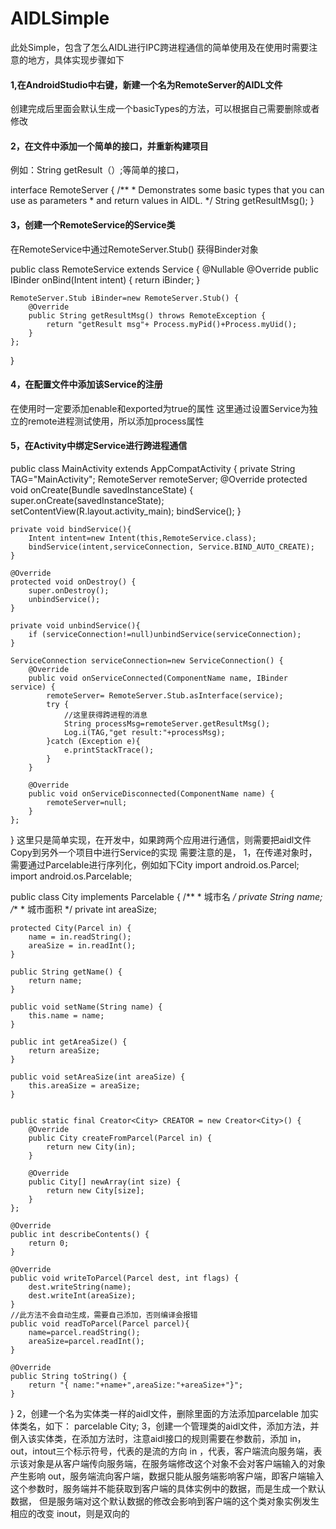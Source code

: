 # AIDLSimple
此处Simple，包含了怎么AIDL进行IPC跨进程通信的简单使用及在使用时需要注意的地方，具体实现步骤如下
#### 1,在AndroidStudio中右键，新建一个名为RemoteServer的AIDL文件
创建完成后里面会默认生成一个basicTypes的方法，可以根据自己需要删除或者修改
#### 2，在文件中添加一个简单的接口，并重新构建项目
  例如：String getResult（）;等简单的接口，
  
  interface RemoteServer {
    /**
     * Demonstrates some basic types that you can use as parameters
     * and return values in AIDL.
     */
    String getResultMsg();
}
  
#### 3，创建一个RemoteService的Service类
在RemoteService中通过RemoteServer.Stub() 获得Binder对象

public class RemoteService extends Service {
    @Nullable
    @Override
    public IBinder onBind(Intent intent) {
        return iBinder;
    }

    RemoteServer.Stub iBinder=new RemoteServer.Stub() {
        @Override
        public String getResultMsg() throws RemoteException {
            return "getResult msg"+ Process.myPid()+Process.myUid();
        }
    };
}

#### 4，在配置文件中添加该Service的注册
在使用时一定要添加enable和exported为true的属性 这里通过设置Service为独立的remote进程测试使用，所以添加process属性
        <service android:name=".RemoteService"
            android:process=":remote"
            android:enabled="true"
            android:exported="true"/>
            
#### 5，在Activity中绑定Service进行跨进程通信
public class MainActivity extends AppCompatActivity {
    private String TAG="MainActivity";
    RemoteServer remoteServer;
    @Override
    protected void onCreate(Bundle savedInstanceState) {
        super.onCreate(savedInstanceState);
        setContentView(R.layout.activity_main);
        bindService();
    }

    private void bindService(){
        Intent intent=new Intent(this,RemoteService.class);
        bindService(intent,serviceConnection, Service.BIND_AUTO_CREATE);
    }

    @Override
    protected void onDestroy() {
        super.onDestroy();
        unbindService();
    }

    private void unbindService(){
        if (serviceConnection!=null)unbindService(serviceConnection);
    }

    ServiceConnection serviceConnection=new ServiceConnection() {
        @Override
        public void onServiceConnected(ComponentName name, IBinder service) {
            remoteServer= RemoteServer.Stub.asInterface(service);
            try {
                //这里获得跨进程的消息
                String processMsg=remoteServer.getResultMsg();
                Log.i(TAG,"get result:"+processMsg);
            }catch (Exception e){
                e.printStackTrace();
            }
        }

        @Override
        public void onServiceDisconnected(ComponentName name) {
            remoteServer=null;
        }
    };
}
这里只是简单实现，在开发中，如果跨两个应用进行通信，则需要把aidl文件Copy到另外一个项目中进行Service的实现
需要注意的是，
1，在传递对象时，需要通过Parcelable进行序列化，例如如下City
import android.os.Parcel;
import android.os.Parcelable;

public class City implements Parcelable {
    /**
     * 城市名
     */
    private String name;
    /**
     * 城市面积
     */
    private int areaSize;

    protected City(Parcel in) {
        name = in.readString();
        areaSize = in.readInt();
    }

    public String getName() {
        return name;
    }

    public void setName(String name) {
        this.name = name;
    }

    public int getAreaSize() {
        return areaSize;
    }

    public void setAreaSize(int areaSize) {
        this.areaSize = areaSize;
    }


    public static final Creator<City> CREATOR = new Creator<City>() {
        @Override
        public City createFromParcel(Parcel in) {
            return new City(in);
        }

        @Override
        public City[] newArray(int size) {
            return new City[size];
        }
    };

    @Override
    public int describeContents() {
        return 0;
    }

    @Override
    public void writeToParcel(Parcel dest, int flags) {
        dest.writeString(name);
        dest.writeInt(areaSize);
    }
    //此方法不会自动生成，需要自己添加，否则编译会报错
    public void readToParcel(Parcel parcel){
        name=parcel.readString();
        areaSize=parcel.readInt();
    }

    @Override
    public String toString() {
        return "{ name:"+name+",areaSize:"+areaSize+"}";
    }
}
2，创建一个名为实体类一样的aidl文件，删除里面的方法添加parcelable 加实体类名，如下：
parcelable City;
3，创建一个管理类的aidl文件，添加方法，并倒入该实体类，在添加方法时，注意aidl接口的规则需要在参数前，添加 in，out，intout三个标示符号，代表的是流的方向
in ，代表，客户端流向服务端，表示该对象是从客户端传向服务端，在服务端修改这个对象不会对客户端输入的对象产生影响
out，服务端流向客户端，数据只能从服务端影响客户端，即客户端输入这个参数时，服务端并不能获取到客户端的具体实例中的数据，而是生成一个默认数据，
但是服务端对这个默认数据的修改会影响到客户端的这个类对象实例发生相应的改变
inout，则是双向的
